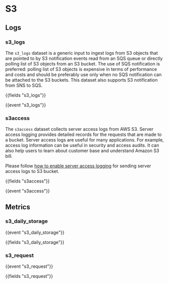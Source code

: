 # S3

## Logs

### s3_logs
The `s3_logs` dataset is a generic input to ingest logs from S3 objects that are
pointed to by S3 notification events read from an SQS queue or directly polling
list of S3 objects from an S3 bucket. The use of SQS notification is preferred:
polling list of S3 objects is expensive in terms of performance and costs and
should be preferably use only when no SQS notification can be attached to the S3
buckets. This dataset also supports S3 notification from SNS to SQS.

{{fields "s3_logs"}}

{{event "s3_logs"}}

### s3access
The `s3access` dataset collects server access logs from AWS S3. Server access 
logging provides detailed records for the requests that are made to a bucket. 
Server access logs are useful for many applications. For example, access log 
information can be useful in security and access audits. It can also help users
to learn about customer base and understand Amazon S3 bill.

Please follow [how to enable server access logging](https://docs.aws.amazon.com/AmazonS3/latest/dev/ServerLogs.html#server-access-logging-overview)
for sending server access logs to S3 bucket.

{{fields "s3access"}}

{{event "s3access"}}

## Metrics

### s3_daily_storage

{{event "s3_daily_storage"}}

{{fields "s3_daily_storage"}}

### s3_request

{{event "s3_request"}}

{{fields "s3_request"}}
